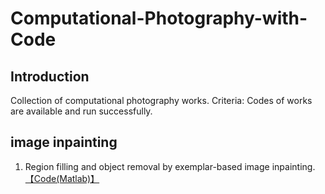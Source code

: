 # Computational-Photography-with-Code

## Introduction
Collection of computational photography works. 
Criteria: Codes of works are available and run successfully.

## image inpainting
1. Region filling and object removal by exemplar-based image inpainting. [【Code(Matlab)】](https://github.com/jonzhaocn/exemplar-based-image-inpainting "悬停显示")
